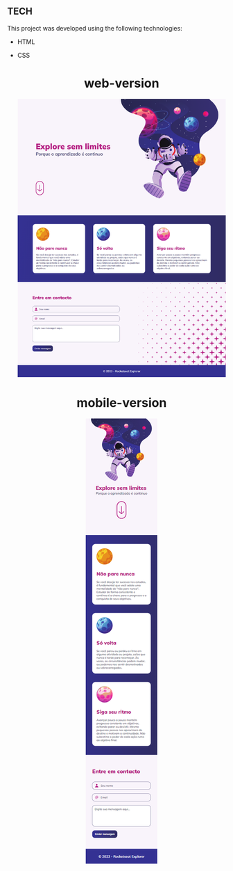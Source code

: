 ## TECH
This project was developed using the following technologies:
- HTML
- CSS

  <div align="center">
    <h1>web-version</h1>
    <img src="assets/preview.png">
  </div>

  <div align="center">
    <h1>mobile-version</h1>
    <img src="assets/preview_mobile.png">
  </div>

